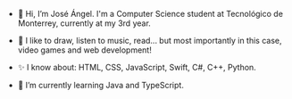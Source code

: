 - 👋 Hi, I’m José Ángel. I'm a Computer Science student at Tecnológico de Monterrey, currently at my 3rd year. 

- 👀 I like to draw, listen to music, read... but most importantly in this case, video games and web development!

- ✨ I know  about: HTML, CSS, JavaScript, Swift, C#, C++, Python.

- 🌱 I’m currently learning Java and TypeScript.

<!---
Lignito79/Lignito79 is a ✨ special ✨ repository because its `README.md` (this file) appears on your GitHub profile.
You can click the Preview link to take a look at your changes.
--->
